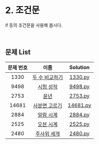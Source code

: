 # 2. 조건문
if 등의 조건문을 사용해 봅시다.

<br>

## 문제 List
|문제 번호|이름|Solution|
|:---:|:---:|:---:|
|1330|[두 수 비교하기](https://www.acmicpc.net/problem/1330)|[1330.py](https://github.com/tjswodud/BOJ-with-python/blob/master/level%201/1330.py)|
|9498|[시험 성적](https://www.acmicpc.net/problem/9498)|[9498.py](https://github.com/tjswodud/BOJ-with-python/blob/master/level%201/9498.py)|
|2753|[윤년](https://www.acmicpc.net/problem/2753)|[2753.py](https://github.com/tjswodud/BOJ-with-python/blob/master/level%201/2753.py)|
|14681|[사분면 고르기](https://www.acmicpc.net/problem/14681)|[14681.py](https://github.com/tjswodud/BOJ-with-python/blob/master/level%201/14681.py)|
|2884|[알람 시계](https://www.acmicpc.net/problem/2884)|[2884.py](https://github.com/tjswodud/BOJ-with-python/blob/master/level%201/2884.py)|
|2525|[오븐 시계](https://www.acmicpc.net/problem/2525)|[2525.py](https://github.com/tjswodud/BOJ-with-python/blob/master/level%201/2525.py)|
|2480|[주사위 세개](https://www.acmicpc.net/problem/2480)|[2480.py](https://github.com/tjswodud/BOJ-with-python/blob/master/level%201/2480.py)|
